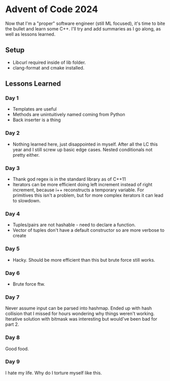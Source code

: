 # Advent of Code 2024

Now that I'm a "proper" software engineer (still ML focused), it's time to bite the bullet and learn some C++. I'll try and add summaries as I go along, as well as lessons learned.

## Setup

- Libcurl required inside of lib folder.
- clang-format and cmake installed.

## Lessons Learned

### Day 1

- Templates are useful
- Methods are unintuitively named coming from Python
- Back inserter is a thing

### Day 2

- Nothing learned here, just disappointed in myself. After all the LC this year and I still screw up basic edge cases. Nested conditionals not pretty either.

### Day 3

- Thank god regex is in the standard library as of C++11
- Iterators can be more efficient doing left increment instead of right increment, because i++ reconstructs a temporary variable. For primitives this isn't a problem, but for more complex iterators it can lead to slowdown.

### Day 4

- Tuples/pairs are not hashable - need to declare a function.
- Vector of tuples don't have a default constructor so are more verbose to create


### Day 5

- Hacky. Should be more efficient than this but brute force still works.

### Day 6

- Brute force ftw.

### Day 7

Never assume input can be parsed into hashmap. Ended up with hash collision that I missed for hours wondering why things weren't working. Iterative solution with bitmask was interesting but would've been bad for part 2.


### Day 8

Good food.

### Day 9 

I hate my life. Why do I torture myself like this.
